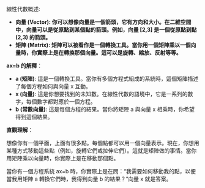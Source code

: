 線性代數概述:



- **向量 (Vector): 你可以想像向量是一個箭頭，它有方向和大小。在二維空間中，向量可以是從原點到某個點的箭頭。例如，向量 [2,3] 是一個從原點到點 (2,3) 的箭頭。**
- **矩陣 (Matrix): 矩陣可以被看作是一個轉換工具。當你用一個矩陣乘以一個向量時，你實際上是在轉換那個向量。這可以是旋轉、縮放、反射等等。**

 **ax=b 的解釋**：

- **a (矩陣)**: 這是一個轉換工具。當你有多個方程式組成的系統時，這個矩陣描述了每個方程如何與向量 x 互動。
- **x (向量)**: 這是你想要找到的未知數。在線性代數的語境中，它是一系列的數字，每個數字都對應於一個方程。
- **b (常數向量)**: 這是每個方程的結果。當你將矩陣 a 與向量 x 相乘時，你希望得到這個結果。

**直觀理解**：

想像你有一個平面，上面有很多點。每個點都可以用一個向量表示。現在，你想用某種方式移動這些點（例如，旋轉它們或拉伸它們）。這就是矩陣做的事情。當你用矩陣乘以向量時，你實際上是在移動那個點。

當你有一個方程系統 ax=b 時，你實際上是在問：“我需要如何移動我的點，以便當我用矩陣 a 轉換它們時，我得到向量 b 的結果？”向量 x 就是答案。

